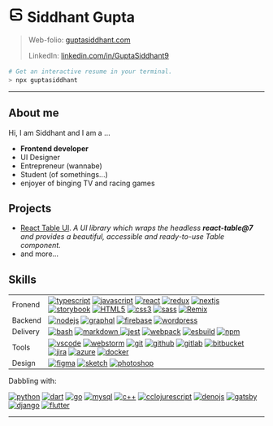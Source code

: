 # <img src="./assets/GS-black-192.png" alt="typescript" width="30" height="30" style="border-radius: 5px;" /> Siddhant Gupta

> Web-folio: [guptasiddhant.com](https://www.guptasiddhant.com)
>
> LinkedIn: [linkedin.com/in/GuptaSiddhant9](https://www.linkedin.com/in/GuptaSiddhant9/)

```sh
# Get an interactive resume in your terminal.
> npx guptasiddhant
```

---

## About me

Hi, I am Siddhant and I am a ...

- **Frontend developer**
- UI Designer
- Entrepreneur (wannabe)
- Student (of somethings...)
- enjoyer of binging TV and racing games

## Projects

- [React Table UI](https://github.com/GuptaSiddhant/react-table-ui). _A UI library which wraps the headless **react-table@7** and provides a beautiful, accessible and ready-to-use Table component._
- and more...

## Skills

<table>
  <tr><td>Fronend</td><td>
    <a title="TypeScript" href="https://www.typescriptlang.org/"><img src="https://cdn.jsdelivr.net/gh/devicons/devicon/icons/typescript/typescript-original.svg" alt="typescript" width="20" height="20" /></a>
    <a title="JavaScript" href="https://developer.mozilla.org/en/JavaScript"><img src="https://cdn.jsdelivr.net/gh/devicons/devicon/icons/javascript/javascript-original.svg" alt="javascript" width="20" height="20" /></a>
    <a title="ReactJS" href="https://reactjs.org"><img src="https://cdn.jsdelivr.net/gh/devicons/devicon/icons/react/react-original.svg" alt="react" width="20" height="20" /></a>
    <a title="Redux" href="https://redux.js.org"><img src="https://cdn.jsdelivr.net/gh/devicons/devicon/icons/redux/redux-original.svg" alt="redux" width="20" height="20"/></a>
    <a title="NextJS" href="https://nextjs.org"><img src="https://cdn.jsdelivr.net/gh/devicons/devicon/icons/nextjs/nextjs-original.svg" alt="nextjs" width="20" height="20" /></a>
    <a title="StorybookJS" href="https://storybook.js.org"><img src="https://cdn.jsdelivr.net/gh/devicons/devicon/icons/storybook/storybook-original.svg" alt="storybook" width="20" height="20" /></a>
    <a title="HTML" href="https://html.spec.whatwg.org"><img src="https://cdn.jsdelivr.net/gh/devicons/devicon/icons/html5/html5-original.svg" alt="HTML5" width="20" height="20"/></a>
    <a title="CSS" href="https://www.w3.org/Style/CSS/Overview.en.html"><img src="https://cdn.jsdelivr.net/gh/devicons/devicon/icons/css3/css3-original.svg" alt="css3" width="20" height="20"/></a>
    <a title="SASS" href="https://sass-lang.com"><img src="https://cdn.jsdelivr.net/gh/devicons/devicon/icons/sass/sass-original.svg" alt="sass" width="20" height="20" /></a>
    <a title="Remix" href="https://remix.run"><img src="https://pbs.twimg.com/profile_images/1425897037602586625/ID6pueIo_400x400.png" alt="Remix" width="20" height="20" /></a>
  </td></tr>
  <tr><td>Backend</td><td>
    <a title="NodeJS" href="https://nodejs.org/"><img src="https://cdn.jsdelivr.net/gh/devicons/devicon/icons/nodejs/nodejs-original.svg" alt="nodejs" width="20" height="20" /><a>
    <a title="GraphQL" href="https://graphql.org"><img src="https://cdn.jsdelivr.net/gh/devicons/devicon/icons/graphql/graphql-plain.svg" alt="graphql" width="20" height="20" /></a>
    <a title="Firebase" href="https://firebase.google.com"><img src="https://cdn.jsdelivr.net/gh/devicons/devicon/icons/firebase/firebase-plain.svg" alt="firebase" width="20" height="20" /></a>
    <a title="Wordpress" href="https://wordpress.org"><img src="https://cdn.jsdelivr.net/gh/devicons/devicon/icons/wordpress/wordpress-original.svg" alt="wordpress" width="20" height="20" /></a>
  </td></tr>
  <tr><td>Delivery</td><td>
    <a title="Bash" href="https://www.gnu.org/software/bash/"><img src="https://cdn.jsdelivr.net/gh/devicons/devicon/icons/bash/bash-original.svg" alt="bash" width="20" height="20"/></a>
    <a title="Markdown" href="https://daringfireball.net/projects/markdown/"><img src="https://cdn.jsdelivr.net/gh/devicons/devicon/icons/markdown/markdown-original.svg" alt="markdown" width="20" height="20"/>
    <a title="Jest" href="https://jestjs.io"><img src="https://cdn.jsdelivr.net/gh/devicons/devicon/icons/jest/jest-plain.svg" alt="jest" width="20" height="20" /></a>
    <a title="Webpack" href="https://webpack.js.org"><img src="https://cdn.jsdelivr.net/gh/devicons/devicon/icons/webpack/webpack-plain.svg" alt="webpack" width="20" height="20" /></a>
    <a title="ESBuild" href="https://esbuild.github.io"><img src="https://styles.redditmedia.com/t5_3q9lyn/styles/communityIcon_zenuji2viqg61.png" alt="esbuild" width="20" height="20" /></a>
    <a title="NPM" href="https://npmjs.com/"><img src="https://cdn.jsdelivr.net/gh/devicons/devicon/icons/npm/npm-original-wordmark.svg" alt="npm" width="20" height="20" /></a>
  </td></tr>
  <tr><td>Tools</td><td>
    <a title="VS Code" href="https://code.visualstudio.com"><img src="https://cdn.jsdelivr.net/gh/devicons/devicon/icons/vscode/vscode-original.svg" alt="vscode" width="20" height="20" /></a>
    <a title="WebStorm" href="https://www.jetbrains.com/webstorm/"><img src="https://upload.wikimedia.org/wikipedia/commons/thumb/c/c0/WebStorm_Icon.svg/1024px-WebStorm_Icon.svg.png" alt="webstorm" width="20" height="20" /></a>
    <a title="Git" href="https://git-scm.com"><img src="https://cdn.jsdelivr.net/gh/devicons/devicon/icons/git/git-original.svg" alt="git" width="20" height="20" /></a>
    <a title="GitHub" href="https://github.com"><img src="https://cdn.jsdelivr.net/gh/devicons/devicon/icons/github/github-original.svg" alt="github" width="20" height="20" /></a>
    <a title="GitLab" href="https://gitlab.com"><img src="https://cdn.jsdelivr.net/gh/devicons/devicon/icons/gitlab/gitlab-original.svg" alt="gitlab" width="20" height="20" /></a>
    <a title="BitBucket" href="https://bitbucket.org"><img src="https://cdn.jsdelivr.net/gh/devicons/devicon/icons/bitbucket/bitbucket-original.svg" alt="bitbucket" width="20" height="20" /></a>
    <a title="Jira" href="https://www.atlassian.com/software/jira"><img src="https://cdn.jsdelivr.net/gh/devicons/devicon/icons/jira/jira-original.svg" alt="jira" width="20" height="20" /></a>
    <a title="AzureDevops" href="https://azure.microsoft.com/en-us/services/devops/"><img src="https://cdn.jsdelivr.net/gh/devicons/devicon/icons/azure/azure-original.svg" alt="azure" width="20" height="20" /></a>
    <a title="Docker" href="https://docker.com"><img src="https://cdn.jsdelivr.net/gh/devicons/devicon/icons/docker/docker-original.svg" alt="docker" width="20" height="20" /></a>
  </td></tr>
  <tr><td>Design</td><td>
    <a title="Figma" href="https://figma.com"><img src="https://cdn.jsdelivr.net/gh/devicons/devicon/icons/figma/figma-original.svg" alt="figma" width="20" height="20" /></a>
    <a title="Sketch" href="https://sketch.com"><img src="https://cdn.jsdelivr.net/gh/devicons/devicon/icons/sketch/sketch-original.svg" alt="sketch" width="20" height="20" /></a>
    <a title="Photoshob" href="https://www.adobe.com/products/photoshop.html"><img src="https://cdn.jsdelivr.net/gh/devicons/devicon/icons/photoshop/photoshop-plain.svg" alt="photoshop" width="20" height="20" /></a>
  </td></tr>
</table>

Dabbling with:

<a title="Python" href="https://www.python.org"><img src="https://cdn.jsdelivr.net/gh/devicons/devicon/icons/python/python-original.svg" alt="python" width="20" height="20" /></a>
<a title="Dart" href="https://dart.dev"><img src="https://cdn.jsdelivr.net/gh/devicons/devicon/icons/dart/dart-original.svg" alt="dart" width="20" height="20" /></a>
<a title="GoLang" href="https://golang.org"><img src="https://cdn.jsdelivr.net/gh/devicons/devicon/icons/go/go-original.svg" alt="go" width="20" height="20" /></a>
<a title="MySQL" href="https://mysql.com"><img src="https://cdn.jsdelivr.net/gh/devicons/devicon/icons/mysql/mysql-original.svg" alt="mysql" width="20" height="20" /></a>
<a title="C++" href="https://isocpp.org" target="_blank"><img src="https://cdn.jsdelivr.net/gh/devicons/devicon/icons/cplusplus/cplusplus-original.svg" alt="c++" width="20" height="20" /></a>
<a title="ClojureScript" href="https://clojurescript.org"><img src="https://cdn.jsdelivr.net/gh/devicons/devicon/icons/clojurescript/clojurescript-original.svg" alt="cclojurescript" width="20" height="20" /></a>
<a title="Deno" href="https://deno.land"><img src="https://cdn.jsdelivr.net/gh/devicons/devicon/icons/denojs/denojs-original.svg" alt="denojs" width="20" height="20" /></a>
<a title="GatsbyJS" href="https://www.gatsbyjs.com"><img src="https://cdn.jsdelivr.net/gh/devicons/devicon/icons/gatsby/gatsby-original.svg" alt="gatsby" width="20" height="20" /></a>
<a title="Django" href="https://www.djangoproject.com"><img src="https://cdn.jsdelivr.net/gh/devicons/devicon/icons/django/django-plain.svg" alt="django" width="20" height="20" /></a>
<a title="Flutter" href="https://flutter.dev"><img src="https://cdn.jsdelivr.net/gh/devicons/devicon/icons/flutter/flutter-original.svg" alt="flutter" width="20" height="20" /></a>

---
